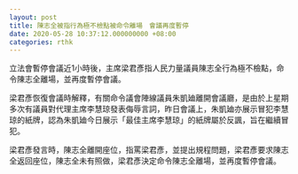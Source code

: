 ```yaml
---
layout: post
title: 陳志全被指行為極不檢點被命令離場　會議再度暫停
date: 2020-05-28 10:37:12.000000000 +08:00
categories: rthk
---
```


立法會暫停會議近1小時後，主席梁君彥指人民力量議員陳志全行為極不檢點，命令陳志全離場，並再度暫停會議。

梁君彥恢復會議時解釋，有關命令議會陣線議員朱凱廸離開會議廳，是由於上星期多次有議員對代理主席李慧琼發表侮辱言詞，昨日會議上，朱凱廸亦展示冒犯李慧琼的紙牌，認為朱凱廸今日展示「最佳主席李慧琼」的紙牌屬於反諷，旨在繼續冒犯。

梁君彥發言時，陳志全離開座位，指罵梁君彥，並提出規程問題，梁君彥要求陳志全返回座位，陳志全未有照做，梁君彥決定命令陳志全離場，並再度暫停會議。
